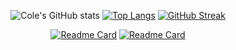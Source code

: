 <div align="center">
  
  ![Cole's GitHub stats](https://github-readme-stats.vercel.app/api?username=cole-vita-unc&theme=transparent&show_icons=true&rank_icon=github&hide=issues,prs&hide_border=true&hide_rank=true)
  [![Top Langs](https://github-readme-stats.vercel.app/api/top-langs/?username=cole-vita-unc&theme=transparent&layout=compact&hide_progress=true&hide=Roff,Shell,Powershell&hide_border=true)](https://github.com/anuraghazra/github-readme-stats)
  [![GitHub Streak](https://streak-stats.demolab.com?user=cole-vita-unc&theme=transparent&hide_border=true)](https://git.io/streak-stats)


  [![Readme Card](https://github-readme-stats.vercel.app/api/pin/?username=RayCarpenterIII&repo=Neuropixel-Analysis&theme=transparent&hide_border=true)](https://github.com/anuraghazra/github-readme-stats)
  [![Readme Card](https://github-readme-stats.vercel.app/api/pin/?username=cole-vita-unc&repo=CheekyWebScraper&theme=transparent&hide_border=true)](https://github.com/anuraghazra/github-readme-stats)

<div align="center">

<!--
**cole-vita-unc/cole-vita-unc** is a ✨ _special_ ✨ repository because its `README.md` (this file) appears on your GitHub profile.
&theme=gruvbox_light&show_icons=true&rank_icon=github
Here are some ideas to get you started:

- 🔭 I’m currently working on ...
- 🌱 I’m currently learning ...
- 👯 I’m looking to collaborate on ...
- 🤔 I’m looking for help with ...
- 💬 Ask me about ...
- 📫 How to reach me: ...
- 😄 Pronouns: ...
- ⚡ Fun fact: ...
-->
